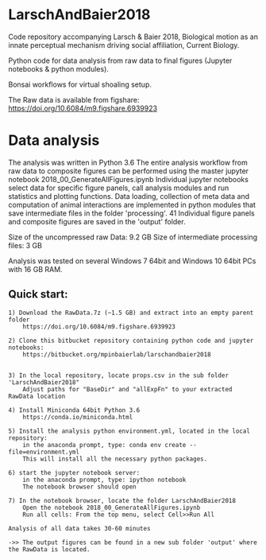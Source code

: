 # LarschAndBaier2018

Code repository accompanying Larsch & Baier 2018, Biological motion as an innate perceptual mechanism driving social affiliation, Current Biology.

Python code for data analysis from raw data to final figures (Jupyter notebooks & python modules).

Bonsai workflows for virtual shoaling setup.

The Raw data is available from figshare: https://doi.org/10.6084/m9.figshare.6939923



# Data analysis

The analysis was written in Python 3.6
The entire analysis workflow from raw data to composite figures can be performed using the master jupyter notebook 2018_00_GenerateAllFigures.ipynb
Individual jupyter notebooks select data for specific figure panels, call analysis modules and run statistics and plotting functions.
Data loading, collection of meta data and computation of animal interactions are implemented in python modules that save intermediate files in the folder 'processing'.
41 Individual figure panels and composite figures are saved in the 'output' folder.

Size of the uncompressed raw Data: 9.2 GB
Size of intermediate processing files: 3 GB

Analysis was tested on several Windows 7 64bit and Windows 10 64bit PCs with 16 GB RAM.

## Quick start:

	1) Download the RawData.7z (~1.5 GB) and extract into an empty parent folder
	    https://doi.org/10.6084/m9.figshare.6939923
	
	2) Clone this bitbucket repository containing python code and jupyter notebooks:
		https://bitbucket.org/mpinbaierlab/larschandbaier2018

	
	3) In the local repository, locate props.csv in the sub folder 'LarschAndBaier2018"
		Adjust paths for "BaseDir" and "allExpFn" to your extracted RawData location
	
	4) Install Miniconda 64bit Python 3.6
		https://conda.io/miniconda.html
	
	5) Install the analysis python environment.yml, located in the local repository:
		in the anaconda prompt, type: conda env create --file=environment.yml
		This will install all the necessary python packages.
		
	6) start the jupyter notebook server:
		in the anaconda prompt, type: ipython notebook
		The notebook browser should open
		
	7) In the notebook browser, locate the folder LarschAndBaier2018
		Open the notebook 2018_00_GenerateAllFigures.ipynb
		Run all cells: From the top menu, select Cell>>Run All
		
	Analysis of all data takes 30-60 minutes
	
	->> The output figures can be found in a new sub folder 'output' where the RawData is located.
